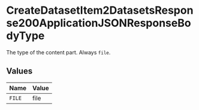 # CreateDatasetItem2DatasetsResponse200ApplicationJSONResponseBodyType

The type of the content part. Always `file`.


## Values

| Name   | Value  |
| ------ | ------ |
| `FILE` | file   |